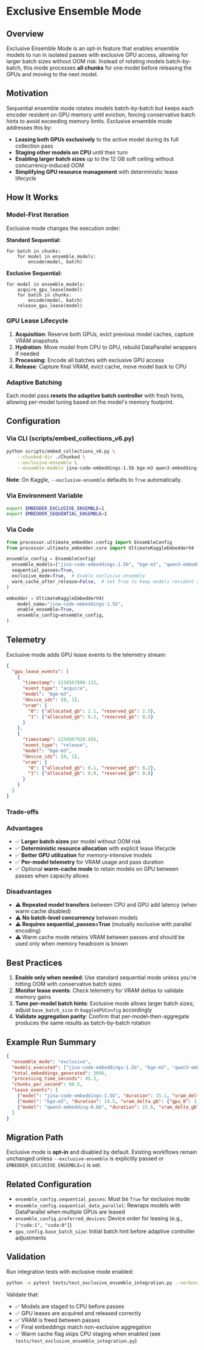 # Exclusive Ensemble Mode

## Overview

Exclusive Ensemble Mode is an opt-in feature that enables ensemble models to run in isolated passes with exclusive GPU access, allowing for larger batch sizes without OOM risk. Instead of rotating models batch-by-batch, this mode processes **all chunks** for one model before releasing the GPUs and moving to the next model.

## Motivation

Sequential ensemble mode rotates models batch-by-batch but keeps each encoder resident on GPU memory until eviction, forcing conservative batch hints to avoid exceeding memory limits. Exclusive ensemble mode addresses this by:

- **Leasing both GPUs exclusively** to the active model during its full collection pass
- **Staging other models on CPU** until their turn
- **Enabling larger batch sizes** up to the 12 GB soft ceiling without concurrency-induced OOM
- **Simplifying GPU resource management** with deterministic lease lifecycle

## How It Works

### Model-First Iteration

Exclusive mode changes the execution order:

**Standard Sequential:**
```
for batch in chunks:
    for model in ensemble_models:
        encode(model, batch)
```

**Exclusive Sequential:**
```
for model in ensemble_models:
    acquire_gpu_lease(model)
    for batch in chunks:
        encode(model, batch)
    release_gpu_lease(model)
```

### GPU Lease Lifecycle

1. **Acquisition**: Reserve both GPUs, evict previous model caches, capture VRAM snapshots
2. **Hydration**: Move model from CPU to GPU, rebuild DataParallel wrappers if needed
3. **Processing**: Encode all batches with exclusive GPU access
4. **Release**: Capture final VRAM, evict cache, move model back to CPU

### Adaptive Batching

Each model pass **resets the adaptive batch controller** with fresh hints, allowing per-model tuning based on the model's memory footprint.

## Configuration

### Via CLI (scripts/embed_collections_v6.py)

```bash
python scripts/embed_collections_v6.py \
    --chunked-dir ./Chunked \
    --exclusive-ensemble \
    --ensemble-models jina-code-embeddings-1.5b bge-m3 qwen3-embedding-0.6b
```

**Note**: On Kaggle, `--exclusive-ensemble` defaults to `True` automatically.

### Via Environment Variable

```bash
export EMBEDDER_EXCLUSIVE_ENSEMBLE=1
export EMBEDDER_SEQUENTIAL_ENSEMBLE=1
```

### Via Code

```python
from processor.ultimate_embedder.config import EnsembleConfig
from processor.ultimate_embedder.core import UltimateKaggleEmbedderV4

ensemble_config = EnsembleConfig(
  ensemble_models=["jina-code-embeddings-1.5b", "bge-m3", "qwen3-embedding-0.6b"],
  sequential_passes=True,
  exclusive_mode=True,  # Enable exclusive ensemble
  warm_cache_after_release=False,  # Set True to keep models resident after passes
)

embedder = UltimateKaggleEmbedderV4(
    model_name="jina-code-embeddings-1.5b",
    enable_ensemble=True,
    ensemble_config=ensemble_config,
)
```

## Telemetry

Exclusive mode adds GPU lease events to the telemetry stream:

```json
{
  "gpu_lease_events": [
    {
      "timestamp": 1234567890.123,
      "event_type": "acquire",
      "model": "bge-m3",
      "device_ids": [0, 1],
      "vram": {
        "0": {"allocated_gb": 2.1, "reserved_gb": 2.5},
        "1": {"allocated_gb": 0.3, "reserved_gb": 0.5}
      }
    },
    {
      "timestamp": 1234567920.456,
      "event_type": "release",
      "model": "bge-m3",
      "device_ids": [0, 1],
      "vram": {
        "0": {"allocated_gb": 0.1, "reserved_gb": 0.2},
        "1": {"allocated_gb": 0.0, "reserved_gb": 0.0}
      }
    }
  ]
}
```

### Trade-offs

### Advantages
- ✅ **Larger batch sizes** per model without OOM risk
- ✅ **Deterministic resource allocation** with explicit lease lifecycle
- ✅ **Better GPU utilization** for memory-intensive models
- ✅ **Per-model telemetry** for VRAM usage and pass duration
- ✅ Optional **warm-cache mode** to retain models on GPU between passes when capacity allows

### Disadvantages
- ⚠️ **Repeated model transfers** between CPU and GPU add latency (when warm cache disabled)
- ⚠️ **No batch-level concurrency** between models
- ⚠️ **Requires sequential_passes=True** (mutually exclusive with parallel encoding)
- ⚠️ Warm cache mode retains VRAM between passes and should be used only when memory headroom is known

## Best Practices

1. **Enable only when needed**: Use standard sequential mode unless you're hitting OOM with conservative batch sizes
2. **Monitor lease events**: Check telemetry for VRAM deltas to validate memory gains
3. **Tune per-model batch hints**: Exclusive mode allows larger batch sizes; adjust `base_batch_size` in `KaggleGPUConfig` accordingly
4. **Validate aggregation parity**: Confirm that per-model-then-aggregate produces the same results as batch-by-batch rotation

## Example Run Summary

```json
{
  "ensemble_mode": "exclusive",
  "models_executed": ["jina-code-embeddings-1.5b", "bge-m3", "qwen3-embedding-0.6b"],
  "total_embeddings_generated": 3096,
  "processing_time_seconds": 45.2,
  "chunks_per_second": 68.5,
  "lease_events": [
    {"model": "jina-code-embeddings-1.5b", "duration": 15.1, "vram_delta_gb": {"gpu_0": 0.8, "gpu_1": 0.7}},
    {"model": "bge-m3", "duration": 14.5, "vram_delta_gb": {"gpu_0": 1.1, "gpu_1": 1.0}},
    {"model": "qwen3-embedding-0.6b", "duration": 15.6, "vram_delta_gb": {"gpu_0": 0.5, "gpu_1": 0.5}}
  ]
}
```

## Migration Path

Exclusive mode is **opt-in** and disabled by default. Existing workflows remain unchanged unless `--exclusive-ensemble` is explicitly passed or `EMBEDDER_EXCLUSIVE_ENSEMBLE=1` is set.

## Related Configuration

- `ensemble_config.sequential_passes`: Must be `True` for exclusive mode
- `ensemble_config.sequential_data_parallel`: Rewraps models with DataParallel when multiple GPUs are leased
- `ensemble_config.preferred_devices`: Device order for leasing (e.g., `["cuda:1", "cuda:0"]`)
- `gpu_config.base_batch_size`: Initial batch hint before adaptive controller adjustments

## Validation

Run integration tests with exclusive mode enabled:

```bash
python -m pytest tests/test_exclusive_ensemble_integration.py --verbose
```

Validate that:
- ✅ Models are staged to CPU before passes
- ✅ GPU leases are acquired and released correctly
- ✅ VRAM is freed between passes
- ✅ Final embeddings match non-exclusive aggregation
- ✅ Warm cache flag skips CPU staging when enabled (see `tests/test_exclusive_ensemble_integration.py`)
